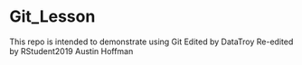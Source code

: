 # Git_Lesson
This repo is intended to demonstrate using Git
Edited by DataTroy
Re-edited by RStudent2019
Austin Hoffman